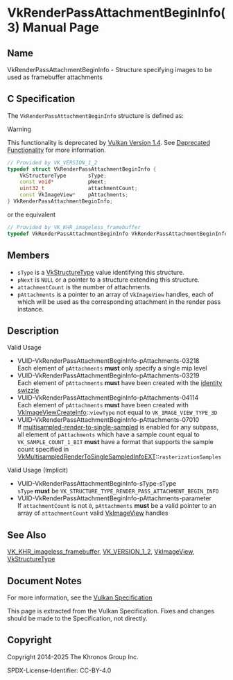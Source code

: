 # VkRenderPassAttachmentBeginInfo(3) Manual Page

## Name

VkRenderPassAttachmentBeginInfo - Structure specifying images to be used as framebuffer attachments



## [](#_c_specification)C Specification

The `VkRenderPassAttachmentBeginInfo` structure is defined as:

Warning

This functionality is deprecated by [Vulkan Version 1.4](#versions-1.4). See [Deprecated Functionality](#deprecation-dynamicrendering) for more information.

```c++
// Provided by VK_VERSION_1_2
typedef struct VkRenderPassAttachmentBeginInfo {
    VkStructureType       sType;
    const void*           pNext;
    uint32_t              attachmentCount;
    const VkImageView*    pAttachments;
} VkRenderPassAttachmentBeginInfo;
```

or the equivalent

```c++
// Provided by VK_KHR_imageless_framebuffer
typedef VkRenderPassAttachmentBeginInfo VkRenderPassAttachmentBeginInfoKHR;
```

## [](#_members)Members

- `sType` is a [VkStructureType](https://registry.khronos.org/vulkan/specs/latest/man/html/VkStructureType.html) value identifying this structure.
- `pNext` is `NULL` or a pointer to a structure extending this structure.
- `attachmentCount` is the number of attachments.
- `pAttachments` is a pointer to an array of `VkImageView` handles, each of which will be used as the corresponding attachment in the render pass instance.

## [](#_description)Description

Valid Usage

- [](#VUID-VkRenderPassAttachmentBeginInfo-pAttachments-03218)VUID-VkRenderPassAttachmentBeginInfo-pAttachments-03218  
  Each element of `pAttachments` **must** only specify a single mip level
- [](#VUID-VkRenderPassAttachmentBeginInfo-pAttachments-03219)VUID-VkRenderPassAttachmentBeginInfo-pAttachments-03219  
  Each element of `pAttachments` **must** have been created with the [identity swizzle](https://registry.khronos.org/vulkan/specs/latest/html/vkspec.html#resources-image-views-identity-mappings)
- [](#VUID-VkRenderPassAttachmentBeginInfo-pAttachments-04114)VUID-VkRenderPassAttachmentBeginInfo-pAttachments-04114  
  Each element of `pAttachments` **must** have been created with [VkImageViewCreateInfo](https://registry.khronos.org/vulkan/specs/latest/man/html/VkImageViewCreateInfo.html)::`viewType` not equal to `VK_IMAGE_VIEW_TYPE_3D`
- [](#VUID-VkRenderPassAttachmentBeginInfo-pAttachments-07010)VUID-VkRenderPassAttachmentBeginInfo-pAttachments-07010  
  If [multisampled-render-to-single-sampled](https://registry.khronos.org/vulkan/specs/latest/html/vkspec.html#subpass-multisampledrendertosinglesampled) is enabled for any subpass, all element of `pAttachments` which have a sample count equal to `VK_SAMPLE_COUNT_1_BIT` **must** have a format that supports the sample count specified in [VkMultisampledRenderToSingleSampledInfoEXT](https://registry.khronos.org/vulkan/specs/latest/man/html/VkMultisampledRenderToSingleSampledInfoEXT.html)::`rasterizationSamples`

Valid Usage (Implicit)

- [](#VUID-VkRenderPassAttachmentBeginInfo-sType-sType)VUID-VkRenderPassAttachmentBeginInfo-sType-sType  
  `sType` **must** be `VK_STRUCTURE_TYPE_RENDER_PASS_ATTACHMENT_BEGIN_INFO`
- [](#VUID-VkRenderPassAttachmentBeginInfo-pAttachments-parameter)VUID-VkRenderPassAttachmentBeginInfo-pAttachments-parameter  
  If `attachmentCount` is not `0`, `pAttachments` **must** be a valid pointer to an array of `attachmentCount` valid [VkImageView](https://registry.khronos.org/vulkan/specs/latest/man/html/VkImageView.html) handles

## [](#_see_also)See Also

[VK\_KHR\_imageless\_framebuffer](https://registry.khronos.org/vulkan/specs/latest/man/html/VK_KHR_imageless_framebuffer.html), [VK\_VERSION\_1\_2](https://registry.khronos.org/vulkan/specs/latest/man/html/VK_VERSION_1_2.html), [VkImageView](https://registry.khronos.org/vulkan/specs/latest/man/html/VkImageView.html), [VkStructureType](https://registry.khronos.org/vulkan/specs/latest/man/html/VkStructureType.html)

## [](#_document_notes)Document Notes

For more information, see the [Vulkan Specification](https://registry.khronos.org/vulkan/specs/latest/html/vkspec.html#VkRenderPassAttachmentBeginInfo)

This page is extracted from the Vulkan Specification. Fixes and changes should be made to the Specification, not directly.

## [](#_copyright)Copyright

Copyright 2014-2025 The Khronos Group Inc.

SPDX-License-Identifier: CC-BY-4.0